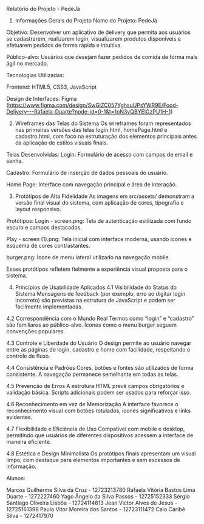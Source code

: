 Relatório do Projeto - PedeJá
1. Informações Gerais do Projeto
Nome do Projeto: PedeJá

Objetivo: Desenvolver um aplicativo de delivery que permita aos usuários se cadastrarem, realizarem login, visualizarem produtos disponíveis e efetuarem pedidos de forma rápida e intuitiva.

Público-alvo: Usuários que desejam fazer pedidos de comida de forma mais ágil no mercado.

Tecnologias Utilizadas:

Frontend: HTML5, CSS3, JavaScript

Design de Interfaces: Figma (https://www.figma.com/design/SwGiZC057YghsuUPsYWR9E/Food-Delivery---Rafaela-Duarte?node-id=0-1&t=1oN3vQBYElGzPU1H-1)

2. Wireframes das Telas do Sistema
Os wireframes foram representados nas primeiras versões das telas login.html, homePage.html e cadastro.html, com foco na estruturação dos elementos principais antes da aplicação de estilos visuais finais.

Telas Desenvolvidas:
Login: Formulário de acesso com campos de email e senha.

Cadastro: Formulário de inserção de dados pessoais do usuário.

Home Page: Interface com navegação principal e área de interação.

3. Protótipos de Alta Fidelidade
As imagens em src/assets/ demonstram a versão final visual do sistema, com aplicação de cores, tipografia e layout responsivo.

Protótipos:
Login - screen.png: Tela de autenticação estilizada com fundo escuro e campos destacados.

Play - screen (1).png: Tela inicial com interface moderna, usando ícones e esquema de cores contrastantes.

burger.png: Ícone de menu lateral utilizado na navegação mobile.

Esses protótipos refletem fielmente a experiência visual proposta para o sistema.

4. Princípios de Usabilidade Aplicados
4.1 Visibilidade do Status do Sistema
Mensagens de feedback (por exemplo, erro ao digitar login incorreto) são previstas na estrutura de JavaScript e podem ser facilmente implementadas.

4.2 Correspondência com o Mundo Real
Termos como “login” e “cadastro” são familiares ao público-alvo. Ícones como o menu burger seguem convenções populares.

4.3 Controle e Liberdade do Usuário
O design permite ao usuário navegar entre as páginas de login, cadastro e home com facilidade, respeitando o controle de fluxo.

4.4 Consistência e Padrões
Cores, botões e fontes são utilizados de forma consistente. A navegação permanece semelhante em todas as telas.

4.5 Prevenção de Erros
A estrutura HTML prevê campos obrigatórios e validação básica. Scripts adicionais podem ser usados para reforçar isso.

4.6 Reconhecimento em vez de Memorização
A interface favorece o reconhecimento visual com botões rotulados, ícones significativos e links evidentes.

4.7 Flexibilidade e Eficiência de Uso
Compatível com mobile e desktop, permitindo que usuários de diferentes dispositivos acessem a interface de maneira eficiente.

4.8 Estética e Design Minimalista
Os protótipos finais apresentam um visual limpo, com destaque para elementos importantes e sem excessos de informação. 

Alunos:

Marcos Guilherme Silva da Cruz - 12723213780
Rafaela Vitória Bastos Lima Duarte - 1272227460 
Yago Ângelo da Silva Passos - 12725152333
Sérgio Santiago Oliveira Lisbôa - 12724114613 
Jean Victor Alves de Jesus - 12725161398
Paulo Vitor Moreira dos Santos - 12723111472
Caio Caribé Silva - 1272417970